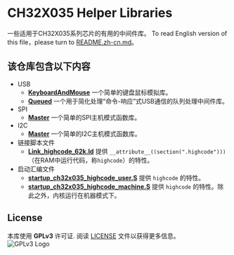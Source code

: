 # CH32X035 Helper Libraries

一些适用于CH32X035系列芯片的有用的中间件库。
To read English version of this file，please turn to [README.zh-cn.md](README.zh-cn.md)。  

## 该仓库包含以下内容

- USB
  - **[KeyboardAndMouse](USB/KeyboardAndMouse)** 一个简单的键盘鼠标模拟库。
  - **[Queued](USB/Queued)** 一个用于简化处理“命令-响应”式USB通信的队列处理中间件库。
- SPI
  - **[Master](SPI/Master)** 一个简单的SPI主机模式函数库。
- I2C
  - **[Master](I2C/Master)** 一个简单的I2C主机模式函数库。
- 链接脚本文件
  - **[Link_highcode_62k.ld](link_file/Link_highcode_62k.ld)** 提供 `__attribute__((section(".highcode")))` （在RAM中运行代码，称`highcode`）的特性。
- 启动汇编文件
  - **[startup_ch32x035_highcode_user.S](startup_file/startup_ch32x035_highcode_user.S)** 提供 `highcode` 的特性。
  - **[startup_ch32x035_highcode_machine.S](startup_file/startup_ch32x035_highcode_machine.S)** 提供 `highcode` 的特性。除此之外，内核运行在机器模式下。

## License

本库使用 **GPLv3** 许可证. 阅读 [LICENSE](LICENSE) 文件以获得更多信息。  
![GPLv3 Logo](https://www.gnu.org/graphics/gplv3-with-text-136x68.png)  
